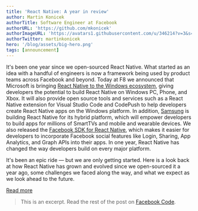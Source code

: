 ```yaml
---
title: 'React Native: A year in review'
author: Martin Konicek
authorTitle: Software Engineer at Facebook
authorURL: 'https://github.com/mkonicek'
authorImageURL: 'https://avatars1.githubusercontent.com/u/346214?v=3&s=460'
authorTwitter: martinkonicek
hero: '/blog/assets/big-hero.png'
tags: [announcement]
---
```


It's been one year since we open-sourced React Native. What started as an idea with a handful of engineers is now a framework being used by product teams across Facebook and beyond. Today at F8 we announced that Microsoft is bringing [React Native to the Windows ecosystem](http://microsoft.github.io/code-push/articles/ReactNativeWindows.html), giving developers the potential to build React Native on Windows PC, Phone, and Xbox. It will also provide open source tools and services such as a React Native extension for Visual Studio Code and CodePush to help developers create React Native apps on the Windows platform. In addition, [Samsung](https://www.tizen.org/blogs) is building React Native for its hybrid platform, which will empower developers to build apps for millions of SmartTVs and mobile and wearable devices. We also released the [Facebook SDK for React Native](https://github.com/facebook/react-native-fbsdk), which makes it easier for developers to incorporate Facebook social features like Login, Sharing, App Analytics, and Graph APIs into their apps. In one year, React Native has changed the way developers build on every major platform.

It's been an epic ride — but we are only getting started. Here is a look back at how React Native has grown and evolved since we open-sourced it a year ago, some challenges we faced along the way, and what we expect as we look ahead to the future.

<footer>
  <a
    href="https://code.facebook.com/posts/597378980427792/react-native-a-year-in-review/"
    className="btn">
    Read more
  </a>
</footer>

> This is an excerpt. Read the rest of the post on [Facebook Code](https://code.facebook.com/posts/597378980427792/react-native-a-year-in-review/).
